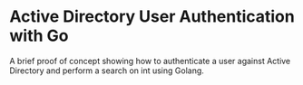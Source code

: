 # Active Directory User Authentication with Go

A brief proof of concept showing how to authenticate a user against Active Directory and perform a search on int using Golang.
